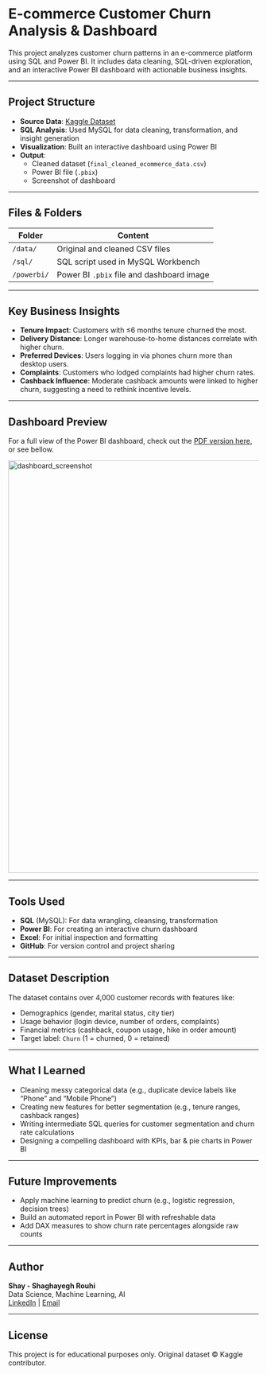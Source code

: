 # E-commerce Customer Churn Analysis & Dashboard

This project analyzes customer churn patterns in an e-commerce platform using SQL and Power BI. It includes data cleaning, SQL-driven exploration, and an interactive Power BI dashboard with actionable business insights.

---

## Project Structure

- **Source Data**: [Kaggle Dataset](https://www.kaggle.com/datasets/ankitverma2010/ecommerce-customer-churn-analysis-and-prediction/data)
- **SQL Analysis**: Used MySQL for data cleaning, transformation, and insight generation
- **Visualization**: Built an interactive dashboard using Power BI
- **Output**:
  - Cleaned dataset (`final_cleaned_ecommerce_data.csv`)
  - Power BI file (`.pbix`)
  - Screenshot of dashboard

---

## Files & Folders

| Folder        | Content                                   |
|---------------|--------------------------------------------|
| `/data/`      | Original and cleaned CSV files             |
| `/sql/`       | SQL script used in MySQL Workbench         |
| `/powerbi/`   | Power BI `.pbix` file and dashboard image  |

---

## Key Business Insights

- **Tenure Impact**: Customers with ≤6 months tenure churned the most.
- **Delivery Distance**: Longer warehouse-to-home distances correlate with higher churn.
- **Preferred Devices**: Users logging in via phones churn more than desktop users.
- **Complaints**: Customers who lodged complaints had higher churn rates.
- **Cashback Influence**: Moderate cashback amounts were linked to higher churn, suggesting a need to rethink incentive levels.

---

## Dashboard Preview
For a full view of the Power BI dashboard, check out the [PDF version here](./powerbi/ecommerce_churn_dashboard.pdf), or see bellow. 


<img width="830" alt="dashboard_screenshot" src="https://github.com/user-attachments/assets/f0fd02f7-018b-46da-be98-1ed865141f6c" />




---

## Tools Used

- **SQL** (MySQL): For data wrangling, cleansing, transformation
- **Power BI**: For creating an interactive churn dashboard
- **Excel**: For initial inspection and formatting
- **GitHub**: For version control and project sharing

---

## Dataset Description

The dataset contains over 4,000 customer records with features like:
- Demographics (gender, marital status, city tier)
- Usage behavior (login device, number of orders, complaints)
- Financial metrics (cashback, coupon usage, hike in order amount)
- Target label: `Churn` (1 = churned, 0 = retained)

---

## What I Learned

- Cleaning messy categorical data (e.g., duplicate device labels like “Phone” and “Mobile Phone”)
- Creating new features for better segmentation (e.g., tenure ranges, cashback ranges)
- Writing intermediate SQL queries for customer segmentation and churn rate calculations
- Designing a compelling dashboard with KPIs, bar & pie charts in Power BI

---

## Future Improvements

- Apply machine learning to predict churn (e.g., logistic regression, decision trees)
- Build an automated report in Power BI with refreshable data
- Add DAX measures to show churn rate percentages alongside raw counts

---

## Author

**Shay - Shaghayegh Rouhi**  
Data Science, Machine Learning, AI  
[LinkedIn](https://www.linkedin.com/in/Shay-shaghayegh-rouhi-aba3892a1) | [Email](mailto:Shaghayegh.rouhi.sr@gmail.com)

---

## License

This project is for educational purposes only. Original dataset © Kaggle contributor.
